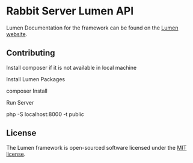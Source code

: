 # Rabbit Server Lumen API

Lumen Documentation for the framework can be found on the [Lumen website](https://lumen.laravel.com/docs).

## Contributing

Install composer if it is not available in local machine

Install Lumen Packages

composer Install

Run Server

php -S localhost:8000 -t public

## License

The Lumen framework is open-sourced software licensed under the [MIT license](https://opensource.org/licenses/MIT).
